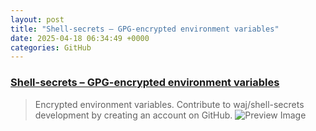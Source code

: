 ```yaml
---
layout: post
title: "Shell-secrets – GPG-encrypted environment variables"
date: 2025-04-18 06:34:49 +0000
categories: GitHub
---
```


### [Shell-secrets – GPG-encrypted environment variables](https://github.com/waj/shell-secrets)

> Encrypted environment variables. Contribute to waj/shell-secrets development by creating an account on GitHub.
![Preview Image](https://opengraph.githubassets.com/379d24a32d1c92258aecb8bd70deea4a06c5ef6754512d857cf854243e834075/waj/shell-secrets)

